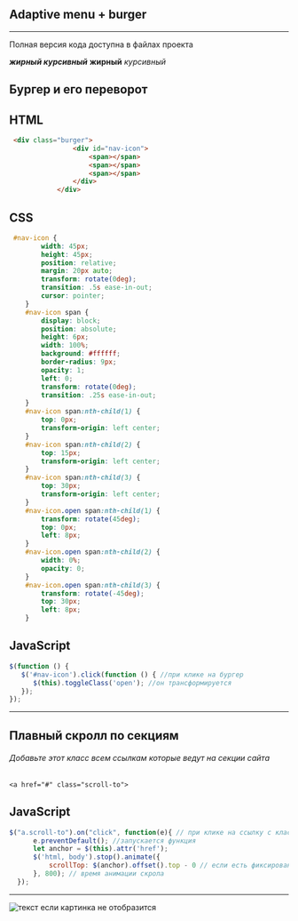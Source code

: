 ## Adaptive menu + burger
---
Полная версия кода доступна в файлах проекта

___жирный курсивный___
__жирный__
_курсивный_
## Бургер и его переворот
## HTML
```  HTML
 <div class="burger">
                <div id="nav-icon">
                    <span></span>
                    <span></span>
                    <span></span>
                </div>
            </div>
```
## CSS
``` CSS
 #nav-icon {
        width: 45px;
        height: 45px;
        position: relative;
        margin: 20px auto;
        transform: rotate(0deg);
        transition: .5s ease-in-out;
        cursor: pointer;
    }
    #nav-icon span {
        display: block;
        position: absolute;
        height: 6px;
        width: 100%;
        background: #ffffff;
        border-radius: 9px;
        opacity: 1;
        left: 0;
        transform: rotate(0deg);
        transition: .25s ease-in-out;
    }
    #nav-icon span:nth-child(1) {
        top: 0px;
        transform-origin: left center;
    }
    #nav-icon span:nth-child(2) {
        top: 15px;
        transform-origin: left center;
    }
    #nav-icon span:nth-child(3) {
        top: 30px;
        transform-origin: left center;
    }
    #nav-icon.open span:nth-child(1) {
        transform: rotate(45deg);
        top: 0px;
        left: 8px;
    }
    #nav-icon.open span:nth-child(2) {
        width: 0%;
        opacity: 0;
    }
    #nav-icon.open span:nth-child(3) {
        transform: rotate(-45deg);
        top: 30px;
        left: 8px;
    }
```
## JavaScript
``` JavaScript
$(function () {
   $('#nav-icon').click(function () { //при клике на бургер
      $(this).toggleClass('open'); //он трансформируется
   });
});
```

---
## Плавный скролл по секциям
###### Добавьте этот класс всем ссылкам которые ведут на секции сайта
```
<a href="#" class="scroll-to">
```

## JavaScript
```  JavaScript
$("a.scroll-to").on("click", function(e){ // при клике на ссылку с классом "scroll-to" 
      e.preventDefault(); //запускается функция
      let anchor = $(this).attr('href');
      $('html, body').stop().animate({
          scrollTop: $(anchor).offset().top - 0 // если есть фиксированная шапка заменить 0 на ее размер
      }, 800); // время анимации скрола
  });
```
---
![текст если картинка не отобразится](путь)
